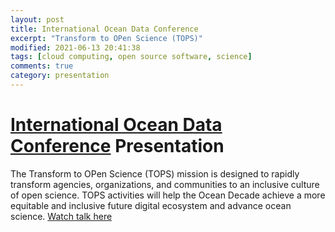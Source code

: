 ```yaml
---
layout: post
title: International Ocean Data Conference
excerpt: "Transform to OPen Science (TOPS)"
modified: 2021-06-13 20:41:38
tags: [cloud computing, open source software, science]
comments: true
category: presentation
---
```

# [International Ocean Data Conference](https://oceandataconference.org/programme/) Presentation
The Transform to OPen Science (TOPS) mission is designed to rapidly transform agencies, organizations, and communities to an inclusive culture of open science. TOPS activities will help the Ocean Decade achieve a more equitable and inclusive future digital ecosystem and advance ocean science. 
[Watch talk here](https://www.youtube.com/watch?v=KL1r4kW6Lvw&t=4s)

